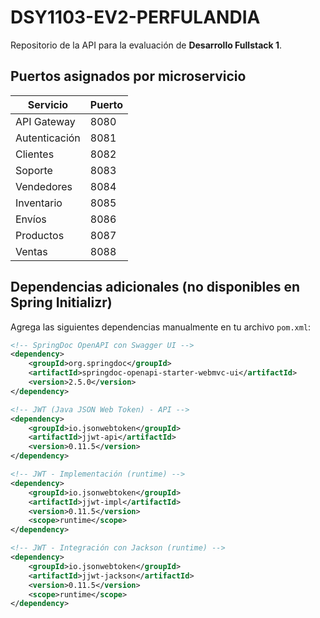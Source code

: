 # DSY1103-EV2-PERFULANDIA

Repositorio de la API para la evaluación de **Desarrollo Fullstack 1**.

## Puertos asignados por microservicio

| Servicio         | Puerto |
|------------------|--------|
| API Gateway      | 8080   |
| Autenticación    | 8081   |
| Clientes         | 8082   |
| Soporte          | 8083   |
| Vendedores       | 8084   |
| Inventario       | 8085   |
| Envíos           | 8086   |
| Productos        | 8087   |
| Ventas           | 8088   |

## Dependencias adicionales (no disponibles en Spring Initializr)

Agrega las siguientes dependencias manualmente en tu archivo `pom.xml`:

```xml
<!-- SpringDoc OpenAPI con Swagger UI -->
<dependency>
    <groupId>org.springdoc</groupId>
    <artifactId>springdoc-openapi-starter-webmvc-ui</artifactId>
    <version>2.5.0</version>
</dependency>

<!-- JWT (Java JSON Web Token) - API -->
<dependency>
    <groupId>io.jsonwebtoken</groupId>
    <artifactId>jjwt-api</artifactId>
    <version>0.11.5</version>
</dependency>

<!-- JWT - Implementación (runtime) -->
<dependency>
    <groupId>io.jsonwebtoken</groupId>
    <artifactId>jjwt-impl</artifactId>
    <version>0.11.5</version>
    <scope>runtime</scope>
</dependency>

<!-- JWT - Integración con Jackson (runtime) -->
<dependency>
    <groupId>io.jsonwebtoken</groupId>
    <artifactId>jjwt-jackson</artifactId>
    <version>0.11.5</version>
    <scope>runtime</scope>
</dependency>
